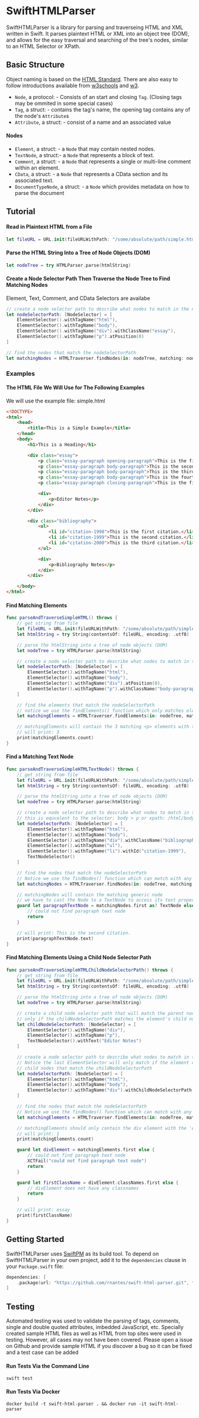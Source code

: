 # SwiftHTMLParser
SwiftHTMLParser is a library for parsing and traverseing HTML and XML written in Swift. It parses plaintext HTML or XML into an object tree (DOM), and allows for the easy traversal and searching of the tree's nodes, similar to an HTML Selector or XPath.

## Basic Structure
Object naming is based on the [HTML Standard](https://html.spec.whatwg.org/dev/syntax.html#syntax). There are also easy to follow introductions available from  [w3schools](https://www.w3schools.com/html/default.asp) and [w3](https://www.w3.org/TR/html53/introduction.html#a-quick-introduction-to-html).

* `Node`, a protocol: - Consists of an start and closing `Tag`. (Closing tags may be ommited in some special cases)
* `Tag`, a struct: - contains the tag's name, the opening tag contains any of the node's `Attribute`s
* `Attribute`, a struct: - consist of a name and an associated value

####  Nodes 
* `Element`, a struct: - a `Node` that may contain nested nodes.
* `TextNode`, a struct:- a `Node` that represents a block of text. 
* `Comment`, a struct: - a `Node` that represents a single or multi-line comment within an element.
* `CData`, a struct: - a `Node` that represents a CData section and its associated text.
* `DocumentTypeNode`, a struct: - a `Node` which provides metadata on how to parse the document

## Tutorial

#### Read in Plaintext HTML from a File
```swift
let fileURL = URL.init(fileURLWithPath: "/some/absolute/path/simple.html")!
```

#### Parse the HTML String Into a Tree of Node Objects (DOM)
```swift
let nodeTree = try HTMLParser.parse(htmlString)
```

#### Create a Node Selector Path Then Traverse the Node Tree to Find Matching Nodes
Element, Text, Comment, and CData Selectors are availabe
```swift
// create a node selector path to describe what nodes to match in the nodeTree
let nodeSelectorPath: [NodeSelector] = [
    ElementSelector().withTagName("html"),
    ElementSelector().withTagName("body"),
    ElementSelector().withTagName("div").withClassName("essay"),
    ElementSelector().withTagName("p").atPosition(0)
]

// find the nodes that match the nodeSelectorPath
let matchingNodes = HTMLTraverser.findNodes(in: nodeTree, matching: nodeSelectorPath)
```
 
### Examples

#### The HTML File We Will Use for The Following Examples
We will use the example file: simple.html
```HTML
<!DOCTYPE>
<html>
    <head>
        <title>This is a Simple Example</title>
    </head>
    <body>
        <h1>This is a Heading</h1>

        <div class="essay">
            <p class="essay-paragraph opening-paragraph">This is the first paragraph.</p>
            <p class="essay-paragraph body-paragraph">This is the second paragraph.</p>
            <p class="essay-paragraph body-paragraph">This is the third paragraph.</p>
            <p class="essay-paragraph body-paragraph">This is the fourth paragraph.</p>
            <p class="essay-paragraph closing-paragraph">This is the fifth paragraph.</p>

            <div>
                <p>Editor Notes</p>
            </div>
        </div>

        <div class="bibliography">
            <ul>
                <li id="citation-1998">This is the first citation.</li>
                <li id="citation-1999">This is the second citation.</li>
                <li id="citation-2000">This is the third citation.</li>
            </ul>

            <div>
                <p>Bibliography Notes</p>
            </div>
        </div>

    </body>
</html>
```

#### Find Matching Elements
```swift
func parseAndTraverseSimpleHTML() throws {
    // get string from file
    let fileURL = URL.init(fileURLWithPath: "/some/absolute/path/simple.html")!
    let htmlString = try String(contentsOf: fileURL, encoding: .utf8)

    // parse the htmlString into a tree of node objects (DOM)
    let nodeTree = try HTMLParser.parse(htmlString)

    // create a node selector path to describe what nodes to match in the nodeTree
    let nodeSelectorPath: [NodeSelector] = [
        ElementSelector().withTagName("html"),
        ElementSelector().withTagName("body"),
        ElementSelector().withTagName("div").atPosition(0),
        ElementSelector().withTagName("p").withClassName("body-paragraph")
    ]

    // find the elements that match the nodeSelectorPath
    // notice we use the findElements() function which only matches elements
    let matchingElements = HTMLTraverser.findElements(in: nodeTree, matching: nodeSelectorPath)

    // matchingElements will contain the 3 matching <p> elements with the className 'body-paragraph'
    // will print: 3
    print(matchingElements.count)
}
```

#### Find a Matching Text Node
```swift
func parseAndTraverseSimpleHTMLTextNode() throws {
    // get string from file
    let fileURL = URL.init(fileURLWithPath: "/some/absolute/path/simple.html")!
    let htmlString = try String(contentsOf: fileURL, encoding: .utf8)

    // parse the htmlString into a tree of node objects (DOM)
    let nodeTree = try HTMLParser.parse(htmlString)

    // create a node selector path to describe what nodes to match in the nodeTree
    // this is equvalent to the selector: body > p or xpath: /html/body/p
    let nodeSelectorPath: [NodeSelector] = [
        ElementSelector().withTagName("html"),
        ElementSelector().withTagName("body"),
        ElementSelector().withTagName("div").withClassName("bibliography"),
        ElementSelector().withTagName("ul"),
        ElementSelector().withTagName("li").withId("citation-1999"),
        TextNodeSelector()
    ]

    // find the nodes that match the nodeSelectorPath
    // Notice we use the findNodes() function which can match with any node type
    let matchingNodes = HTMLTraverser.findNodes(in: nodeTree, matching: nodeSelectorPath)

    // matchingNodes will contain the matching generic node
    // we have to cast the Node to a TextNode to access its text property
    guard let paragraphTextNode = matchingNodes.first as? TextNode else {
        // could not find paragraph text node
        return
    }

    // will print: This is the second citation.
    print(paragraphTextNode.text)
}
```

#### Find Matching Elements Using a Child Node Selector Path
```swift
func parseAndTraverseSimpleHTMLChildNodeSelectorPath() throws {
    // get string from file
    let fileURL = URL.init(fileURLWithPath: "/some/absolute/path/simple.html")!
    let htmlString = try String(contentsOf: fileURL, encoding: .utf8)

    // parse the htmlString into a tree of node objects (DOM)
    let nodeTree = try HTMLParser.parse(htmlString)

    // create a child node selector path that will match the parent node
    // only if the childNodeSelectorPath matches the element's child nodes
    let childNodeSelectorPath: [NodeSelector] = [
        ElementSelector().withTagName("div"),
        ElementSelector().withTagName("p"),
        TextNodeSelector().withText("Editor Notes")
    ]

    // create a node selector path to describe what nodes to match in the nodeTree
    // Notice the last ElementSelector will only match if the element contains
    // child nodes that match the childNodeSelectorPath
    let nodeSelectorPath: [NodeSelector] = [
        ElementSelector().withTagName("html"),
        ElementSelector().withTagName("body"),
        ElementSelector().withTagName("div").withChildNodeSelectorPath(childNodeSelectorPath),
    ]

    // find the nodes that match the nodeSelectorPath
    // Notice we use the findNodes() function which can match with any node type
    let matchingElements = HTMLTraverser.findElements(in: nodeTree, matching: nodeSelectorPath)

    // matchingElements should only contain the div element with the 'essay' class name
    // will print: 1
    print(matchingElements.count)

    guard let divElement = matchingElements.first else {
        // could not find paragraph text node
        XCTFail("could not find paragraph text node")
        return
    }

    guard let firstClassName = divElement.classNames.first else {
        // divElement does not have any classnames
        return
    }

    // will print: essay
    print(firstClassName)
}
```


## Getting Started
SwiftHTMLParser uses [SwiftPM](https://swift.org/package-manager/) as its build tool. To depend on SwiftHTMLParser in your own project, add it to the `dependencies` clause in your `Package.swift` file:
```swift
dependencies: [
    .package(url: "https://github.com/rnantes/swift-html-parser.git", from: "2.0.0")
]
```

## Testing
Automated testing was used to validate the parsing of tags, comments, single and double quoted attributes, imbedded JavaScript, etc. Specially created sample HTML files as well as HTML from top sites were used in testing. However, all cases may not have been covered. Please open a issue on Github and provide sample HTML if you discover a bug so it can be fixed and a test case can be added


#### Run Tests Via the Command Line
`swift test`

#### Run Tests Via Docker
`docker build -t swift-html-parser . && docker run -it swift-html-parser`

